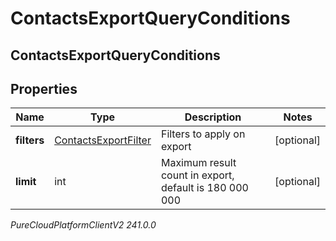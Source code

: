 # ContactsExportQueryConditions

## ContactsExportQueryConditions

## Properties

|Name | Type | Description | Notes|
|------------ | ------------- | ------------- | -------------|
| **filters** | [ContactsExportFilter](ContactsExportFilter) | Filters to apply on export | [optional] |
| **limit** | int | Maximum result count in export, default is 180 000 000 | [optional] |



_PureCloudPlatformClientV2 241.0.0_
